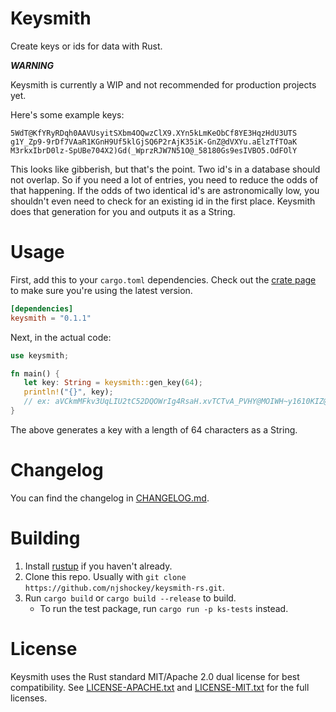 # Keysmith

Create keys or ids for data with Rust.

***WARNING***

Keysmith is currently a WIP and not recommended for production projects yet.

Here's some example keys:

```
5WdT@KfYRyRDqh0AAVUsyitSXbm4OQwzClX9.XYn5kLmKeObCf8YE3HqzHdU3UTS
g1Y_Zp9-9rDf7VAaR1KGnH9Uf5klGjSQ6P2rAjK35iK-GnZ@dVXYu.aElzTfTOaK
M3rkxIbrD0lz-SpUBe704X2)Gd(_WprzRJW7N51O@_58180Gs9esIVBO5.OdFOlY
```

This looks like gibberish, but that's the point. Two id's in a database should not overlap. 
So if you need a lot of entries, you need to reduce the odds of that happening. 
If the odds of two identical id's are astronomically low, you shouldn't even need to check for an existing id in the first place.
Keysmith does that generation for you and outputs it as a String.

# Usage

First, add this to your `cargo.toml` dependencies. Check out the [crate page](https://crates.io/crates/keysmith) to make sure you're using the latest version.

```toml
[dependencies]
keysmith = "0.1.1"
```
Next, in the actual code:

```rs
use keysmith;

fn main() {
   let key: String = keysmith::gen_key(64);
   println!("{}", key);
   // ex: aVCkmMFkv3UqLIU2tC52DQOWrIg4RsaH.xvTCTvA_PVHY@MOIWH~y1610KIZ@qM@
}
```
The above generates a key with a length of 64 characters as a String.

# Changelog

You can find the changelog in [CHANGELOG.md](CHANGELOG.md).

# Building
1. Install [rustup](https://www.rust-lang.org/tools/install) if you haven't already.
2. Clone this repo. Usually with `git clone https://github.com/njshockey/keysmith-rs.git`.
3. Run `cargo build` or `cargo build --release` to build.
   - To run the test package, run `cargo run -p ks-tests` instead.

# License
Keysmith uses the Rust standard MIT/Apache 2.0 dual license for best compatibility. See [LICENSE-APACHE.txt](LICENSE-APACHE.txt) and [LICENSE-MIT.txt](LICENSE-MIT.txt) for the full licenses.